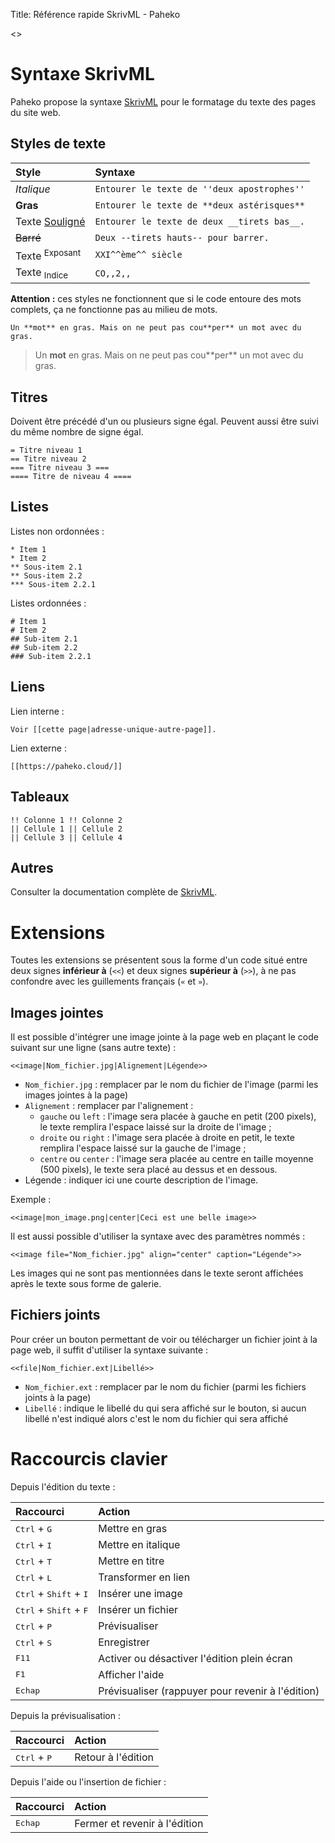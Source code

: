 Title: Référence rapide SkrivML - Paheko

<<toc aside>>

# Syntaxe SkrivML

Paheko propose la syntaxe [SkrivML](https://fossil.kd2.org/garradin/doc/trunk/doc/skrivml.html) pour le formatage du texte des pages du site web.

## Styles de texte

| Style | Syntaxe |
| :- | :- |
| *Italique* | `Entourer le texte de ''deux apostrophes''` |
| **Gras** | `Entourer le texte de **deux astérisques**` |
| Texte <ins>Souligné</ins> | `Entourer le texte de deux __tirets bas__.` |
| ~~Barré~~ | `Deux --tirets hauts-- pour barrer.` |
| Texte <sup>Exposant</sup> | `XXI^^ème^^ siècle` |
| Texte <sub>Indice</sub> | `CO,,2,,` |

**Attention :** ces styles ne fonctionnent que si le code entoure des mots complets, ça ne fonctionne pas au milieu de mots.

```
Un **mot** en gras. Mais on ne peut pas cou**per** un mot avec du gras.
```

> Un **mot** en gras. Mais on ne peut pas cou\*\*per** un mot avec du gras.

## Titres

Doivent être précédé d'un ou plusieurs signe égal. Peuvent aussi être suivi du même nombre de signe égal.

```
= Titre niveau 1
== Titre niveau 2
=== Titre niveau 3 ===
==== Titre de niveau 4 ====
```

## Listes

Listes non ordonnées :

```
* Item 1
* Item 2
** Sous-item 2.1
** Sous-item 2.2
*** Sous-item 2.2.1
```

Listes ordonnées :

```
# Item 1
# Item 2
## Sub-item 2.1
## Sub-item 2.2
### Sub-item 2.2.1
```

## Liens

Lien interne :

```
Voir [[cette page|adresse-unique-autre-page]].
```

Lien externe :

```
[[https://paheko.cloud/]]
```
## Tableaux

```
!! Colonne 1 !! Colonne 2
|| Cellule 1 || Cellule 2
|| Cellule 3 || Cellule 4
```

## Autres

Consulter la documentation complète de [SkrivML](https://fossil.kd2.org/garradin/doc/trunk/doc/skrivml.html).

# Extensions

Toutes les extensions se présentent sous la forme d'un code situé entre deux signes **inférieur à** (`<<`) et deux signes **supérieur à** (`>>`), à ne pas confondre avec les guillements français (`«` et `»`).

## Images jointes

Il est possible d'intégrer une image jointe à la page web en plaçant le code suivant sur une ligne (sans autre texte) :

```
<<image|Nom_fichier.jpg|Alignement|Légende>>
```

* `Nom_fichier.jpg` : remplacer par le nom du fichier de l'image (parmi les images jointes à la page)
* `Alignement` : remplacer par l'alignement :
  * `gauche` ou `left` : l'image sera placée à gauche en petit (200 pixels), le texte remplira l'espace laissé sur la droite de l'image ;
  * `droite` ou `right` : l'image sera placée à droite en petit, le texte remplira l'espace laissé sur la gauche de l'image ;
  * `centre` ou `center` : l'image sera placée au centre en taille moyenne (500 pixels), le texte sera placé au dessus et en dessous.
* Légende : indiquer ici une courte description de l'image.

Exemple :

```
<<image|mon_image.png|center|Ceci est une belle image>>
```

Il est aussi possible d'utiliser la syntaxe avec des paramètres nommés :

```
<<image file="Nom_fichier.jpg" align="center" caption="Légende">>
```

Les images qui ne sont pas mentionnées dans le texte seront affichées après le texte sous forme de galerie.

## Fichiers joints

Pour créer un bouton permettant de voir ou télécharger un fichier joint à la page web, il suffit d'utiliser la syntaxe suivante :

```
<<file|Nom_fichier.ext|Libellé>>
```

* `Nom_fichier.ext` : remplacer par le nom du fichier  (parmi les fichiers joints à la page)
* `Libellé` : indique le libellé du qui sera affiché sur le bouton, si aucun libellé n'est indiqué alors c'est le nom du fichier qui sera affiché


# Raccourcis clavier

Depuis l'édition du texte :

| Raccourci | Action |
| :- | :- |
| <kbd>Ctrl</kbd> + <kbd>G</kbd> | Mettre en gras |
| <kbd>Ctrl</kbd> + <kbd>I</kbd> | Mettre en italique |
| <kbd>Ctrl</kbd> + <kbd>T</kbd> | Mettre en titre |
| <kbd>Ctrl</kbd> + <kbd>L</kbd> | Transformer en lien |
| <kbd>Ctrl</kbd> + <kbd>Shift</kbd> + <kbd>I</kbd> | Insérer une image |
| <kbd>Ctrl</kbd> + <kbd>Shift</kbd> + <kbd>F</kbd> | Insérer un fichier |
| <kbd>Ctrl</kbd> + <kbd>P</kbd> | Prévisualiser |
| <kbd>Ctrl</kbd> + <kbd>S</kbd> | Enregistrer |
| <kbd>F11</kbd> | Activer ou désactiver l'édition plein écran |
| <kbd>F1</kbd> | Afficher l'aide |
| <kbd>Echap</kbd> | Prévisualiser (rappuyer pour revenir à l'édition) |


Depuis la prévisualisation :

| Raccourci | Action |
| :- | :- |
| <kbd>Ctrl</kbd> + <kbd>P</kbd> | Retour à l'édition |

Depuis l'aide ou l'insertion de fichier :

| Raccourci | Action |
| :- | :- |
| <kbd>Echap</kbd> | Fermer et revenir à l'édition |
